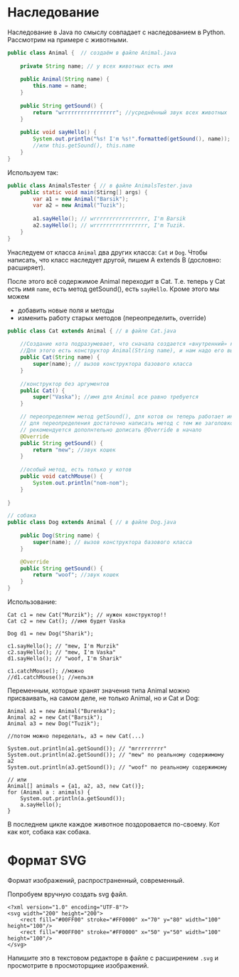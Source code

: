 # Наследование

Наследование в Java по смыслу совпадает с наследованием в Python.
Рассмотрим на примере с животными.

```java
public class Animal {  // создаём в файле Animal.java
    
    private String name; // у всех животных есть имя
    
    public Animal(String name) {
        this.name = name;
    }
    
    public String getSound() {
        return "wrrrrrrrrrrrrrrrrr"; //усреднённый звук всех животных
    }
    
    public void sayHello() {
        System.out.println("%s! I'm %s!".formatted(getSound(), name));
        //или this.getSound(), this.name
    }
}
```

Используем так:

```java
public class AnimalsTester { // в файле AnimalsTester.java
    public static void main(Stirng[] args) {
        var a1 = new Animal("Barsik");
        var a2 = new Animal("Tuzik");
        
        a1.sayHello(); // wrrrrrrrrrrrrrrrrr, I'm Barsik
        a2.sayHello(); // wrrrrrrrrrrrrrrrrr, I'm Tuzik.
    }
}
```

Унаследуем от класса `Animal` два других класса: `Cat` и `Dog`. Чтобы написать, что класс наследует другой, пишем A extends B (дословно: расширяет). 

После этого всё содержимое Animal переходит в Cat. Т.е. теперь у Cat есть имя `name`,
есть метод getSound(), есть `sayHello`.  Кроме этого мы можем
 - добавить новые поля и методы
 - изменить работу старых методов (переопределить, override)

```java
public class Cat extends Animal { // в файле Cat.java
    
    //Создание кота подразумевает, что сначала создается «внутренний» класс Animal
    //Для этого есть конструктор Animal(String name), и нам надо его вызвать
    public Cat(String name) {
        super(name); // вызов конструктора базового класса
    }
    
    //конструктор без аргументов
    public Cat() {
        super("Vaska"); //имя для Animal все равно требуется
    }

    // переопределяем метод getSound(), для котов он теперь работает иначе.
    // для переопределения достаточно написать метод с тем же заголовком.
    // рекомендуется дополнтельно дописать @Override в начало
    @Override
    public String getSound() {
        return "mew"; //звук кошек
    }
    
    //особый метод, есть только у котов
    public void catchMouse() {
        System.out.println("nom-nom");
    }
    
}

// собака
public class Dog extends Animal { // в файле Dog.java
    
    public Dog(String name) {
        super(name); // вызов конструктора базового класса
    }

    @Override
    public String getSound() {
        return "woof"; //звук кошек
    }
}

```

Использование:

```
Cat c1 = new Cat("Murzik"); // нужен конструктор!! 
Cat c2 = new Cat(); //имя будет Vaska

Dog d1 = new Dog("Sharik");

c1.sayHello(); // "mew, I'm Murzik"
c2.sayHello(); // "mew, I'm Vaska"
d1.sayHello(); // "woof, I'm Sharik"

c1.catchMouse(); //можно
//d1.catchMouse(); //нельзя
```

Переменным, которые хранят значения типа Animal можно присваивать, на самом деле,
не только Animal, но и Cat и Dog:

```
Animal a1 = new Animal("Burenka");
Animal a2 = new Cat("Barsik");
Animal a3 = new Dog("Tuzik");

//потом можно переделать, a3 = new Cat(...)

System.out.println(a1.getSound()); // "mrrrrrrrrr"
System.out.println(a2.getSound()); // "mew" по реальному содержимому a2
System.out.println(a3.getSound()); // "woof" по реальному содержимому

// или
Animal[] animals = {a1, a2, a3, new Cat()};
for (Animal a : animals) {
    System.out.println(a.getSound());
    a.sayHello();
}
```

В последнем цикле каждое животное поздоровается по-своему. Кот как кот, собака как собака.

# Формат SVG
Формат изображений, распространенный, современный.

Попробуем вручную создать svg файл.

```
<?xml version="1.0" encoding="UTF-8"?>
<svg width="200" height="200">
    <rect fill="#00FF00" stroke="#FF0000" x="70" y="80" width="100" height="100"/>
    <rect fill="#00FF00" stroke="#FF0000" x="50" y="50" width="100" height="100"/>
</svg>
```

Напишите это в текстовом редакторе в файле с расширением `.svg` и просмотрите в просмоторщике изображений. 
